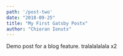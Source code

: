 ```yaml
---
path: '/post-two'
date: "2018-09-25"
title: "My First Gatsby Postx"
author: "Chioran Ionutx"
---
```


Demo post for a blog feature. tralalalalala x2 